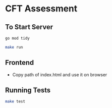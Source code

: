# CFT Assessment

## To Start Server

```bash
go mod tidy
```

```bash
make run
```

## Frontend

-   Copy path of index.html and use it on browser

## Running Tests

```bash
make test
```
